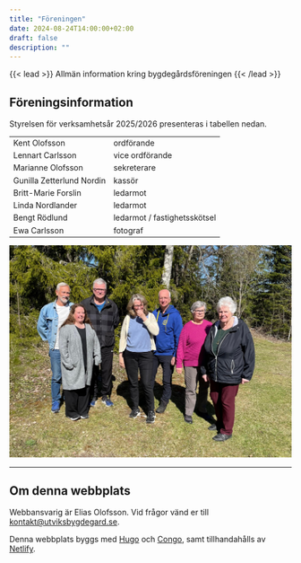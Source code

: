 ```yaml
---
title: "Föreningen"
date: 2024-08-24T14:00:00+02:00
draft: false
description: ""
---
```


{{< lead >}}
Allmän information kring bygdegårdsföreningen
{{< /lead >}}

<!-- ## Historia -->

## Föreningsinformation

<!-- Medlemsantalet i August 2024 är 92 stycken. -->

Styrelsen för verksamhetsår 2025/2026 presenteras i tabellen nedan.

|                           |                               |
| :------------------------ | :---------------------------- |
| Kent Olofsson             | ordförande                    |
| Lennart Carlsson          | vice ordförande               |
| Marianne Olofsson         | sekreterare                   |
| Gunilla Zetterlund Nordin | kassör                        |
| Britt-Marie Forslin       | ledarmot                      |
| Linda Nordlander          | ledarmot                      |
| Bengt Rödlund             | ledarmot / fastighetsskötsel  |
| Ewa Carlsson              | fotograf                      |

![Styrelsen för verksamhetsår 2025/2026 samlad utanför Utviks gamla skola.](styrelsen2025.jpg "Styrelsen för verksamhetsår 2025/2026")

---

## Om denna webbplats

Webbansvarig är Elias Olofsson. Vid frågor vänd er till <kontakt@utviksbygdegard.se>.

Denna webbplats byggs med [Hugo](https://gohugo.io/) och [Congo](https://github.com/jpanther/congo), samt tillhandahålls av [Netlify](https://www.netlify.com/).
